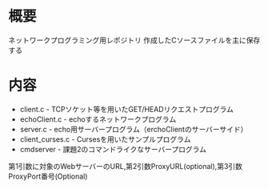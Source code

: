 # 概要
ネットワークプログラミング用レポジトリ
作成したCソースファイルを主に保存する

# 内容
* client.c - TCPソケット等を用いたGET/HEADリクエストプログラム
* echoClient.c - echoするネットワークプログラム
* server.c - echo用サーバープログラム（erchoClientのサーバーサイド）
* client_curses.c - Cursesを用いたサンプルプログラム
* cmdserver - 課題2のコマンドライクなサーバープログラム

第1引数に対象のWebサーバーのURL,第2引数ProxyURL(optional),第3引数ProxyPort番号(Optional)
